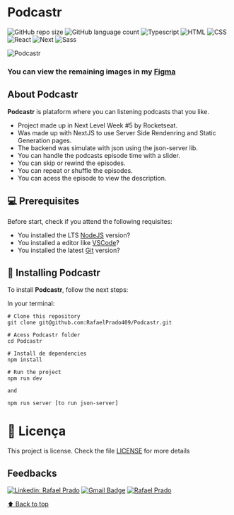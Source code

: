 # Podcastr


![GitHub repo size](https://img.shields.io/github/repo-size/RafaelPrado409/Podcastr?style=for-the-badge)
![GitHub language count](https://img.shields.io/github/languages/count/RafaelPrado409/Podcastr?style=for-the-badge)
![Typescript](https://img.shields.io/badge/TypeScript-007ACC?style=for-the-badge&logo=typescript&logoColor=white)
![HTML](https://img.shields.io/badge/HTML5-E34F26?style=for-the-badge&logo=html5&logoColor=white)
![CSS](https://img.shields.io/badge/CSS3-1572B6?style=for-the-badge&logo=css3&logoColor=white)
![React](https://img.shields.io/badge/React-20232A?style=for-the-badge&logo=react&logoColor=61DAFB)
![Next](https://img.shields.io/badge/Next-07405E?style=for-the-badge&logo=next.js&logoColor=white)
![Sass](https://img.shields.io/badge/Sass-white?style=for-the-badge&logo=Sass&logoColor=Red)


<img src="https://i.imgur.com/2akGXQ3.png?1" alt="Podcastr" />

### You can view the remaining images in my [Figma](https://www.figma.com/file/KCRDzrmuv0l6tjdu69EC45/Untitled?node-id=0%3A1)

## About Podcastr

**Podcastr** is plataform where you can listening podcasts that you like.

- Project made up in Next Level Week #5 by Rocketseat.
- Was made up with NextJS to use Server Side Rendenring and Static Generation pages.
- The backend was simulate with json using the json-server lib.
- You can handle the podcasts episode time with a slider.
- You can skip or rewind the episodes.
- You can repeat or shuffle the episodes.
- You can acess the episode to view the description.

## 💻 Prerequisites

Before start, check if you attend the following requisites:
* You installed the LTS [NodeJS](https://nodejs.org/en/) version?
* You installed a editor like [VSCode](https://code.visualstudio.com/)?
* You installed the latest [Git](https://git-scm.com/) version?

## 🚀 Installing Podcastr

To install **Podcastr**, follow the next steps:

In your terminal:

```
# Clone this repository
git clone git@github.com:RafaelPrado409/Podcastr.git
```
```
# Acess Podcastr folder
cd Podcastr
```
```
# Install de dependencies
npm install
```
```
# Run the project
npm run dev

and 

npm run server [to run json-server]
```

# 📝 Licença

This project is license. Check the file [LICENSE](LICENSE.md) for more details

## Feedbacks

[![Linkedin: Rafael Prado](https://img.shields.io/badge/-RafaelPrado-blue?style=flat-square&logo=Linkedin&logoColor=white&link=LINK-DO-SEU-LINKEDIN)](https://www.linkedin.com/in/rafael-prado-8a40b6132/)
[![Gmail Badge](https://img.shields.io/badge/-santiagorafael409@gmail.com-006bed?style=flat-square&logo=Gmail&logoColor=white&link=mailto:SEU-EMAIL)](mailto:santiagorafael409@gmail.com)
[![Rafael Prado]( https://img.shields.io/github/followers/RafaelPrado409?label=follow&style=social)](https://github.com/RafaelPrado409)

[⬆ Back to top](#Podcastr)<br>
